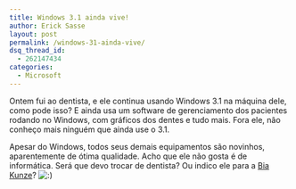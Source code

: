 ```yaml
---
title: Windows 3.1 ainda vive!
author: Erick Sasse
layout: post
permalink: /windows-31-ainda-vive/
dsq_thread_id:
  - 262147434
categories:
  - Microsoft
---
```

Ontem fui ao dentista, e ele continua usando Windows 3.1 na m&aacute;quina dele, como pode isso? E ainda usa um software de gerenciamento dos pacientes rodando no Windows, com gr&aacute;ficos dos dentes e tudo mais. Fora ele, n&atilde;o conhe&ccedil;o mais ningu&eacute;m que ainda use o 3.1.

Apesar do Windows, todos seus demais equipamentos s&atilde;o novinhos, aparentemente de &oacute;tima qualidade. Acho que ele n&atilde;o gosta &eacute; de inform&aacute;tica. Ser&aacute; que devo trocar de dentista? Ou indico ele para a [Bia Kunze][1]? <img src="http://www.ericksasse.com.br/wp-includes/images/smilies/icon_smile.gif" alt=":)" class="wp-smiley" />

 [1]: http://www.odontopalm.com.br/